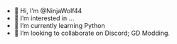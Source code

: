 - 👋 Hi, I’m @NinjaWolf44
- 👀 I’m interested in ...
- 🌱 I’m currently learning Python
- 💞️ I’m looking to collaborate on Discord; GD Modding.

<!---
NinjaWolf44/NinjaWolf44 is a ✨ special ✨ repository because its `README.md` (this file) appears on your GitHub profile.
You can click the Preview link to take a look at your changes.
--->
